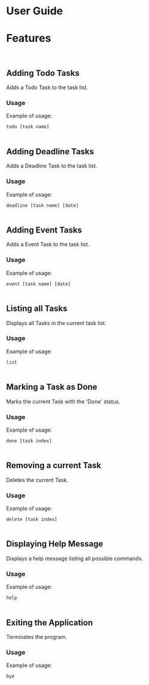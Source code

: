 # User Guide

# Features<br/><br/>

## Adding Todo Tasks
   Adds a Todo Task to the task list.

### Usage

Example of usage: 

`todo [task name]`<br/><br/>


## Adding Deadline Tasks
Adds a Deadline Task to the task list.

### Usage

Example of usage: 

`deadline [task name] [date]`<br/><br/>

## Adding Event Tasks
Adds a Event Task to the task list.

### Usage

Example of usage: 

`event [task name] [date]`<br/><br/>

## Listing all Tasks 
Displays all Tasks in the current task list.

### Usage

Example of usage: 

`list`<br/><br/>

## Marking a Task as Done
Marks the current Task with the 'Done' status.

### Usage

Example of usage: 

`done [task index]`<br/><br/>

## Removing a current Task
Deletes the current Task.

### Usage

Example of usage: 

`delete [task index]`<br/><br/>

## Displaying Help Message
Displays a help message listing all possible commands.

### Usage

Example of usage: 

`help`<br/><br/>

## Exiting the Application
Terminates the program.

### Usage

Example of usage: 

`bye`<br/><br/>

